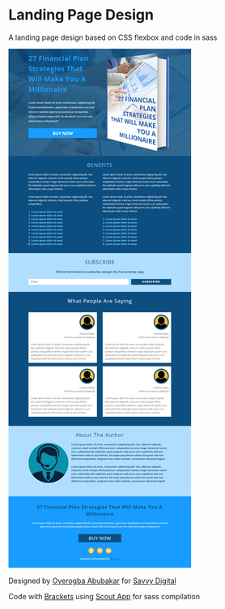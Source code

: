 # Landing Page Design
A landing page design based on CSS flexbox and code in sass 

![wireframe](https://raw.githubusercontent.com/abusavvy/landing_page/master/wireframe_image/My_landing_page_design.jpg)


Designed by [Oyerogba Abubakar](https://about.me/abusavvy) for [Savvy Digital](http://www.savvydigital.com.ng/)

Code with [Brackets](http://brackets.io/) using [Scout App](http://scout-app.io/) for sass compilation